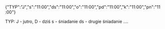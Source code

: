 {"TYP":"J","s":"11:00","ds":"11:00","o":"11:00","pd":"11:00","k":"11:00","pn":"11:00"}

TYP: J - jutro, D - dziś
s - śniadanie 
ds - drugie śniadanie 
....
